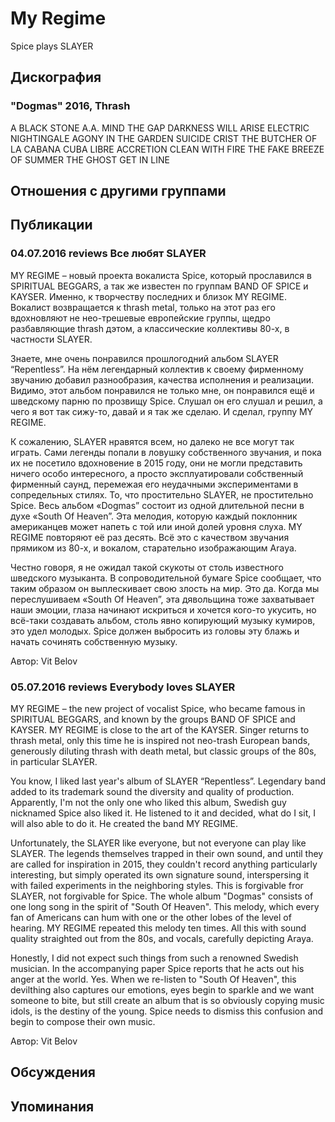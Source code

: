 # My Regime

Spice plays SLAYER

## Дискография

### "Dogmas" 2016, Thrash

A BLACK STONE
A.A.
MIND THE GAP
DARKNESS WILL ARISE
ELECTRIC NIGHTINGALE
AGONY IN THE GARDEN
SUICIDE CRIST
THE BUTCHER OF LA CABANA
CUBA LIBRE
ACCRETION
CLEAN WITH FIRE
THE FAKE BREEZE OF SUMMER
THE GHOST
GET IN LINE


## Отношения с другими группами


## Публикации

### 04.07.2016 reviews Все любят SLAYER

<p>MY REGIME – новый проекта вокалиста Spice, который прославился в SPIRITUAL BEGGARS, а так же известен по группам BAND OF SPICE и KAYSER. Именно, к творчеству последних и близок MY REGIME. Вокалист возвращается к thrash metal, только на этот раз его вдохновляют не нео-трешевые европейские группы, щедро разбавляющие thrash дэтом, а классические коллективы 80-х, в частности SLAYER.</p><p>Знаете, мне очень понравился прошлогодний альбом SLAYER “Repentless”. На нём легендарный коллектив к своему фирменному звучанию добавил разнообразия, качества исполнения и реализации. Видимо, этот альбом понравился не только мне, он понравился ещё и шведскому парню по прозвищу Spice. Слушал он его слушал и решил, а чего я вот так сижу-то, давай и я так же сделаю. И сделал, группу MY REGIME.</p><p>К сожалению, SLAYER нравятся всем, но далеко не все могут так играть. Сами легенды попали в ловушку собственного звучания, и пока их не посетило вдохновение в 2015 году, они не могли представить ничего особо интересного, а просто эксплуатировали собственный фирменный саунд, перемежая его неудачными экспериментами в сопредельных стилях. То, что простительно SLAYER, не простительно Spice. Весь альбом «Dogmas” состоит из одной длительной песни в духе «South Of Heaven”. Эта мелодия, которую каждый поклонник американцев может напеть с той или иной долей уровня слуха. MY REGIME повторяют её раз десять. Всё это с качеством звучания прямиком из 80-х, и вокалом, старательно изображающим Araya.</p><p>Честно говоря, я не ожидал такой скукоты от столь известного шведского музыканта. В сопроводительной бумаге Spice сообщает, что таким образом он выплескивает свою злость на мир. Это да. Когда мы переслушиваем «South Of Heaven”, эта дявольщина тоже захватывает наши эмоции, глаза начинают искриться и хочется кого-то укусить, но всё-таки создавать альбом, столь явно копирующий музыку кумиров, это удел молодых. Spice должен выбросить из головы эту блажь и начать сочинять собственную музыку.</p>
Автор: Vit Belov

### 05.07.2016 reviews Everybody loves SLAYER

<p>MY REGIME – the new project of vocalist Spice, who became famous in SPIRITUAL BEGGARS, and known by the groups BAND OF SPICE and KAYSER. MY REGIME is close to the art of the KAYSER. Singer returns to thrash metal, only this time he is inspired not neo-trash European bands, generously diluting thrash with death metal, but classic groups of the 80s, in particular SLAYER.</p><p>You know, I liked last year's album of SLAYER “Repentless”. Legendary band added to its trademark sound the diversity and quality of production. Apparently, I'm not the only one who liked this album, Swedish guy nicknamed Spice also liked it. He listened to it and decided, what do I sit, I will also able to do it. He created the band MY REGIME.</p><p>Unfortunately, the SLAYER like everyone, but not everyone can play like SLAYER. The legends themselves trapped in their own sound, and until they are called for inspiration in 2015, they couldn't record anything particularly interesting, but simply operated its own signature sound, interspersing it with failed experiments in the neighboring styles. This is forgivable fror SLAYER, not forgivable for Spice. The whole album "Dogmas" consists of one long song in the spirit of "South Of Heaven". This melody, which every fan of Americans can hum with one or the other lobes of the level of hearing. MY REGIME repeated this melody ten times. All this with sound quality straighted out from the 80s, and vocals, carefully depicting Araya.</p><p>Honestly, I did not expect such things from such a renowned Swedish musician. In the accompanying paper Spice reports that he acts out his anger at the world. Yes. When we re-listen to "South Of Heaven", this devilthing also captures our emotions, eyes begin to sparkle and we want someone to bite, but still create an album that is so obviously copying music idols, is the destiny of the young. Spice needs to dismiss this confusion and begin to compose their own music.</p>
Автор: Vit Belov


## Обсуждения


## Упоминания

